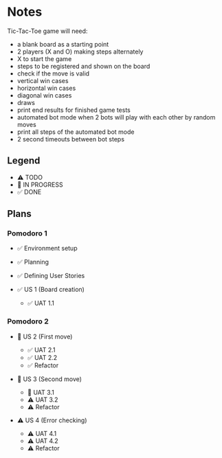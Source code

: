 # Notes
Tic-Tac-Toe game will need:
- a blank board as a starting point
- 2 players (X and O) making steps alternately
- X to start the game
- steps to be registered and shown on the board
- check if the move is valid 
- vertical win cases
- horizontal win cases
- diagonal win cases
- draws
- print end results for finished game tests
- automated bot mode when 2 bots will play with each other by random moves
- print all steps of the automated bot mode
- 2 second timeouts between bot steps

## Legend
- ⚠ TODO
- 🚧 IN PROGRESS
- ✅ DONE

## Plans
### Pomodoro 1
- ✅ Environment setup
- ✅ Planning
- ✅ Defining User Stories

- ✅ US 1 (Board creation)
  - ✅ UAT 1.1

### Pomodoro 2
- 🚧 US 2 (First move)
  - ✅ UAT 2.1
  - ✅ UAT 2.2
  - ✅ Refactor

- 🚧 US 3 (Second move)
  - 🚧 UAT 3.1
  - ⚠ UAT 3.2
  - ⚠ Refactor

- ⚠ US 4 (Error checking)
  - ⚠ UAT 4.1
  - ⚠ UAT 4.2
  - ⚠ Refactor
